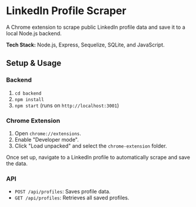 # LinkedIn Profile Scraper

A Chrome extension to scrape public LinkedIn profile data and save it to a local Node.js backend.

**Tech Stack:** Node.js, Express, Sequelize, SQLite, and JavaScript.

## Setup & Usage

### Backend
1. `cd backend`
2. `npm install`
3. `npm start` (runs on `http://localhost:3001`)

### Chrome Extension
1. Open `chrome://extensions`.
2. Enable "Developer mode".
3. Click "Load unpacked" and select the `chrome-extension` folder.

Once set up, navigate to a LinkedIn profile to automatically scrape and save the data.

### API
- `POST /api/profiles`: Saves profile data.
- `GET /api/profiles`: Retrieves all saved profiles.

